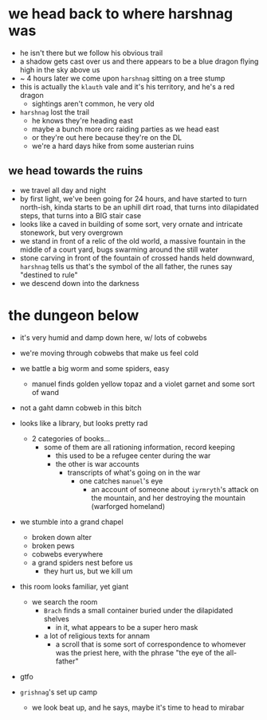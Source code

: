 # we head back to where harshnag was
- he isn't there but we follow his obvious trail
- a shadow gets cast over us and there appears to be a blue dragon flying high in the sky above us
- ~ 4 hours later we come upon `harshnag` sitting on a tree stump
- this is actually the `klauth` vale and it's his territory, and he's a red dragon
    - sightings aren't common, he very old
- `harshnag` lost the trail
    - he knows they're heading east
    - maybe a bunch more orc raiding parties as we head east
    - or they're out here because they're on the DL
    - we're a hard days hike from some austerian ruins

## we head towards the ruins
- we travel all day and night
- by first light, we've been going for 24 hours, and have started to turn north-ish, kinda starts to be an uphill dirt road, that turns into dilapidated steps, that turns into a BIG stair case
- looks like a caved in building of some sort, very ornate and intricate stonework, but very overgrown
- we stand in front of a relic of the old world, a massive fountain in the middle of a court yard, bugs swarming around the still water
- stone carving in front of the fountain of crossed hands held downward, `harshnag` tells us that's the symbol of the all father, the runes say "destined to rule"
- we descend down into the darkness

# the dungeon below
- it's very humid and damp down here, w/ lots of cobwebs
- we're moving through cobwebs that make us feel cold
- we battle a big worm and some spiders, easy
    - manuel finds golden yellow topaz and a violet garnet and some sort of wand

- not a gaht damn cobweb in this bitch
- looks like a library, but looks pretty rad
    - 2 categories of books...
        - some of them are all rationing information, record keeping
            - this used to be a refugee center during the war
            - the other is war accounts
                - transcripts of what's going on in the war
                    - one catches `manuel`'s eye
                        - an account of someone about `iyrmryth`'s attack on the mountain, and her destroying the mountain (warforged homeland)
- we stumble into a grand chapel
    - broken down alter
    - broken pews
    - cobwebs everywhere
    - a grand spiders nest before us
        - they hurt us, but we kill um
- this room looks familiar, yet giant
    - we search the room
        - `Brach` finds a small container buried under the dilapidated shelves
            - in it, what appears to be a super hero mask
        - a lot of religious texts for annam
            - a scroll that is some sort of correspondence to whomever was the priest here, with the phrase "the eye of the all-father"
- gtfo
- `grishnag`'s set up camp
    - we look beat up, and he says, maybe it's time to head to mirabar